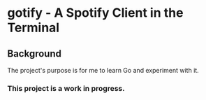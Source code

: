# gotify - A Spotify Client in the Terminal

## Background

The project's purpose is for me to learn Go and experiment with it.

### This project is a work in progress.
